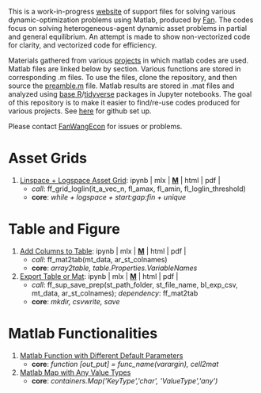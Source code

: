This is a work-in-progress [website](https://fanwangecon.github.io/M4Econ/) of support files for solving various dynamic-optimization problems using Matlab, produced by [Fan](https://fanwangecon.github.io/). The codes focus on solving heterogeneous-agent dynamic asset problems in partial and general equilibrium. An attempt is made to show non-vectorized code for clarity, and vectorized code for efficiency.

Materials gathered from various [projects](https://fanwangecon.github.io/research) in which matlab codes are used. Matlab files are linked below by section. Various functions are stored in corresponding .m files. To use the files, clone the repository, and then source the [preamble.m](https://github.com/FanWangEcon/R4Econ/blob/master/preamble.m) file. Matlab results are stored in .mat files and analyzed using [base R](https://www.rdocumentation.org/packages/base/versions/3.5.2)/[tidyverse](https://www.tidyverse.org/) packages in Jupyter notebooks. The goal of this repository is to make it easier to find/re-use codes produced for various projects. See [here](docs/gitsetup.md) for github set up.

Please contact [FanWangEcon](https://fanwangecon.github.io/) for issues or problems.

<!-- 1. [Linspace + Logspace Asset Grid](asset/grid/ff_grid_loglin.html): [**mlx**](https://github.com/FanWangEcon/R4Econ/blob/master/asset/grid/ff_grid_loglin.mlx) \| [**M**](https://github.com/FanWangEcon/R4Econ/blob/master/asset/grid/ff_grid_loglin.m) \|  [**html**](asset/grid/ff_grid_loglin.html) \| [**pdf**](asset/grid/ff_grid_loglin.pdf) -->

# Asset Grids

1. [Linspace + Logspace Asset Grid](asset/grid/ff_grid_loglin.m): ipynb \| mlx \| [**M**](https://github.com/FanWangEcon/R4Econ/blob/master/asset/grid/ff_grid_loglin.m) \|  html \| pdf |
    + *call*: ff_grid_loglin(it_a_vec_n, fl_amax, fl_amin, fl_loglin_threshold)
    + **core**: *while + logspace + start:gap:fin + unique*

# Table and Figure

1. [Add Columns to Table](table/ff_mat2tab.m): ipynb \| mlx \| [**M**](https://github.com/FanWangEcon/R4Econ/blob/master/table/ff_mat2tab.m) \|  html \| pdf |
    + *call*: ff_mat2tab(mt_data, ar_st_colnames)
    + **core**: *array2table, table.Properties.VariableNames*
2. [Export Table or Mat](table/ff_sup_save_prep.m): ipynb \| mlx \| [**M**](https://github.com/FanWangEcon/R4Econ/blob/master/table/ff_sup_save_prep.m) \|  html \| pdf |
    + *call*: ff_sup_save_prep(st_path_folder, st_file_name, bl_exp_csv, mt_data, ar_st_colnames); *dependency*: ff_mat2tab
    + **core**: *mkdir, csvwrite, save*


# Matlab Functionalities

1. [Matlab Function with Different Default Parameters](support/funcdefine/ff_varargin.m)
    + **core**: *function [out_put] = func_name(varargin), cell2mat*
2. [Matlab Map with Any Value Types](support/dtype/map.m)
    + **core**: *containers.Map('KeyType','char', 'ValueType','any')*
